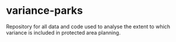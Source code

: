 # variance-parks
Repository for all data and code used to analyse the extent to which variance is included in protected area planning.
